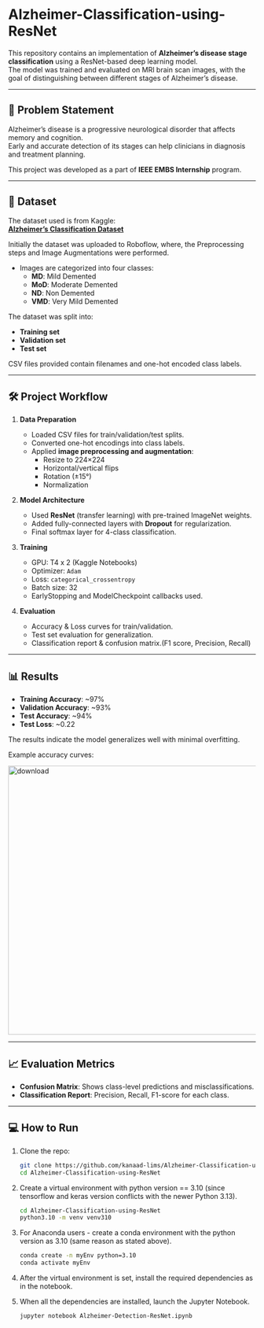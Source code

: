 # Alzheimer-Classification-using-ResNet

This repository contains an implementation of **Alzheimer’s disease stage classification** using a ResNet-based deep learning model.  
The model was trained and evaluated on MRI brain scan images, with the goal of distinguishing between different stages of Alzheimer’s disease.

---

## 📌 Problem Statement
Alzheimer’s disease is a progressive neurological disorder that affects memory and cognition.  
Early and accurate detection of its stages can help clinicians in diagnosis and treatment planning.  

This project was developed as a part of **IEEE EMBS Internship** program. 

---

## 📂 Dataset
The dataset used is from Kaggle:  
**[Alzheimer’s Classification Dataset](https://www.kaggle.com/datasets/kanaadlimaye/alzheimers-classification-datase)**  

Initially the dataset was uploaded to Roboflow, where, the Preprocessing steps and Image Augmentations were performed.

- Images are categorized into four classes:
  - **MD**: Mild Demented  
  - **MoD**: Moderate Demented  
  - **ND**: Non Demented  
  - **VMD**: Very Mild Demented  

The dataset was split into:
- **Training set**
- **Validation set**
- **Test set**

CSV files provided contain filenames and one-hot encoded class labels.

---

## 🛠️ Project Workflow
1. **Data Preparation**
   - Loaded CSV files for train/validation/test splits.
   - Converted one-hot encodings into class labels.
   - Applied **image preprocessing and augmentation**:
     - Resize to 224×224
     - Horizontal/vertical flips
     - Rotation (±15°)
     - Normalization

2. **Model Architecture**
   - Used **ResNet** (transfer learning) with pre-trained ImageNet weights.
   - Added fully-connected layers with **Dropout** for regularization.
   - Final softmax layer for 4-class classification.

3. **Training**
   - GPU: T4 x 2 (Kaggle Notebooks)
   - Optimizer: `Adam`  
   - Loss: `categorical_crossentropy`  
   - Batch size: 32  
   - EarlyStopping and ModelCheckpoint callbacks used.
  

5. **Evaluation**
   - Accuracy & Loss curves for train/validation.
   - Test set evaluation for generalization.
   - Classification report & confusion matrix.(F1 score, Precision, Recall) 

---

## 📊 Results
- **Training Accuracy**: ~97%  
- **Validation Accuracy**: ~93%  
- **Test Accuracy**: ~94%  
- **Test Loss**: ~0.22  

The results indicate the model generalizes well with minimal overfitting.  

Example accuracy curves:

<img width="700" height="547" alt="download" src="https://github.com/user-attachments/assets/08fa85b7-e83a-4741-ba4d-5b9e3b48734f" />

---

## 📈 Evaluation Metrics
- **Confusion Matrix**: Shows class-level predictions and misclassifications.
- **Classification Report**: Precision, Recall, F1-score for each class.

---

## 💻 How to Run
1. Clone the repo:
   ```bash
   git clone https://github.com/kanaad-lims/Alzheimer-Classification-using-ResNet.git
   cd Alzheimer-Classification-using-ResNet
2. Create a virtual environment with python version == 3.10 (since tensorflow and keras version conflicts with the newer Python 3.13).
   ```bash
   cd Alzheimer-Classification-using-ResNet
   python3.10 -m venv venv310
3. For Anaconda users - create a conda environment with the python version as 3.10 (same reason as stated above).
   ```bash
   conda create -n myEnv python=3.10
   conda activate myEnv
4. After the virtual environment is set, install the required dependencies as in the notebook.
   
5. When all the dependencies are installed, launch the Jupyter Notebook.
   ```bash
   jupyter notebook Alzheimer-Detection-ResNet.ipynb
